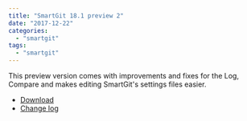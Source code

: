 ```yaml
---
title: "SmartGit 18.1 preview 2"
date: "2017-12-22"
categories: 
  - "smartgit"
tags: 
  - "smartgit"
---
```


This preview version comes with improvements and fixes for the Log, Compare and makes editing SmartGit's settings files easier.

- [Download](http://www.syntevo.com/smartgit/early-access)
- [Change log](http://www.syntevo.com/smartgit/changelog-eap.txt)
